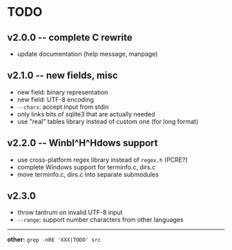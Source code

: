 # TODO

## v2.0.0 -- complete C rewrite

- update documentation (help message, manpage)

## v2.1.0 -- new fields, misc

- new field: binary representation
- new field: UTF-8 encoding
- `--chars`: accept input from stdin
- only links bits of sqlite3 that are actually needed
- use "real" tables library instead of custom one (for long format)

## v2.2.0 -- Winbl^H^Hdows support

- use cross-platform regex library instead of `regex.h` (PCRE?)
- complete Windows support for terminfo.c, dirs.c
- move terminfo.c, dirs.c into separate submodules

## v2.3.0

- throw tantrum on invalid UTF-8 input
- `--range`: support number characters from other languages

---

**other:** `grep -nRE 'XXX|TODO' src`
